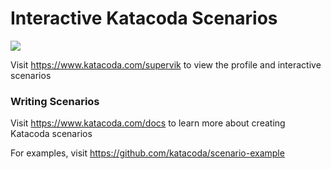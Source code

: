 # Interactive Katacoda Scenarios

[![](http://shields.katacoda.com/katacoda/supervik/count.svg)](https://www.katacoda.com/supervik "Get your profile on Katacoda.com")

Visit https://www.katacoda.com/supervik to view the profile and interactive scenarios

### Writing Scenarios
Visit https://www.katacoda.com/docs to learn more about creating Katacoda scenarios

For examples, visit https://github.com/katacoda/scenario-example
